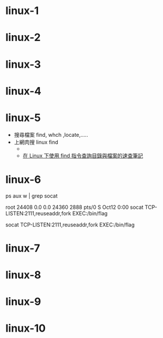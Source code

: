# 


# linux-1

# linux-2
# linux-3
# linux-4


# linux-5

- 搜尋檔案  find, whch ,locate,.....
- 上網肉搜  linux find
  - [](https://blog.gtwang.org/linux/unix-linux-find-command-examples/)
  - [在 Linux 下使用 find 指令查詢目錄與檔案的速查筆記](https://blog.miniasp.com/post/2010/08/27/Linux-find-command-tips-and-notice) 

# linux-6


ps aux w | grep socat


root       24408  0.0  0.0  24360  2888 pts/0    S    Oct12   0:00 socat TCP-LISTEN:2111,reuseaddr,fork EXEC:/bin/flag


socat  TCP-LISTEN:2111,reuseaddr,fork EXEC:/bin/flag


# linux-7


# linux-8

# linux-9

# linux-10
